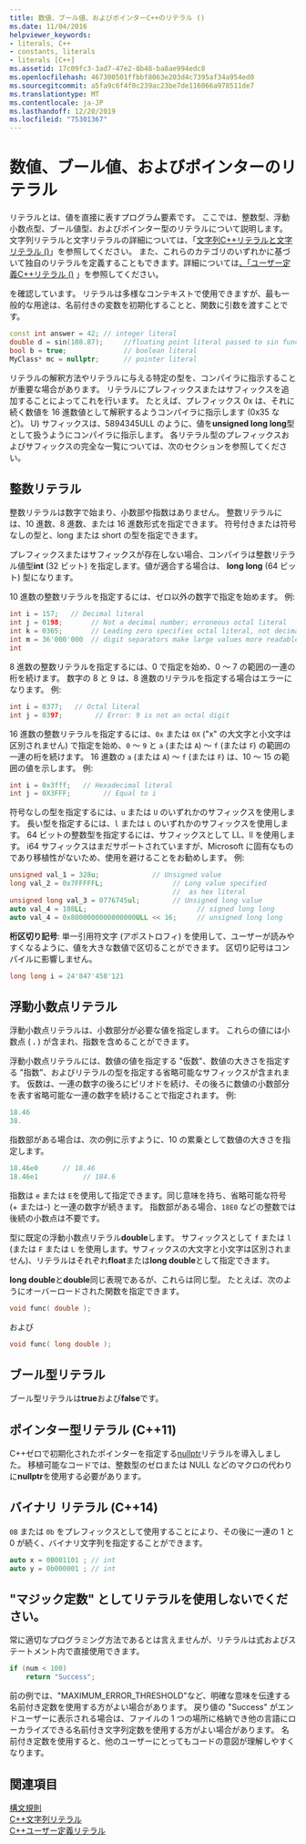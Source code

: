 ```yaml
---
title: 数値、ブール値、およびポインターC++のリテラル ()
ms.date: 11/04/2016
helpviewer_keywords:
- literals, C++
- constants, literals
- literals [C++]
ms.assetid: 17c09fc3-3ad7-47e2-8b48-ba8ae994edc8
ms.openlocfilehash: 467300501ffbbf8063e203d4c7395af34a954ed0
ms.sourcegitcommit: a5fa9c6f4f0c239ac23be7de116066a978511de7
ms.translationtype: MT
ms.contentlocale: ja-JP
ms.lasthandoff: 12/20/2019
ms.locfileid: "75301367"
---
```

# <a name="numeric-boolean-and-pointer-literals"></a>数値、ブール値、およびポインターのリテラル

リテラルとは、値を直接に表すプログラム要素です。 ここでは、整数型、浮動小数点型、ブール値型、およびポインター型のリテラルについて説明します。 文字列リテラルと文字リテラルの詳細については、「[文字列C++リテラルと文字リテラル ()](../cpp/string-and-character-literals-cpp.md)」を参照してください。 また、これらのカテゴリのいずれかに基づいて独自のリテラルを定義することもできます。詳細については[、「ユーザー定義C++リテラル ()](../cpp/user-defined-literals-cpp.md) 」を参照してください。

を確認しています。 リテラルは多様なコンテキストで使用できますが、最も一般的な用途は、名前付きの変数を初期化することと、関数に引数を渡すことです。

```cpp
const int answer = 42; // integer literal
double d = sin(108.87);     //floating point literal passed to sin function
bool b = true;              // boolean literal
MyClass* mc = nullptr;      // pointer literal
```

リテラルの解釈方法やリテラルに与える特定の型を、コンパイラに指示することが重要な場合があります。 リテラルにプレフィックスまたはサフィックスを追加することによってこれを行います。 たとえば、プレフィックス 0x は、それに続く数値を 16 進数値として解釈するようコンパイラに指示します (0x35 など)。 U) サフィックスは、5894345ULL のように、値を**unsigned long long**型として扱うようにコンパイラに指示します。 各リテラル型のプレフィックスおよびサフィックスの完全な一覧については、次のセクションを参照してください。

## <a name="integer-literals"></a>整数リテラル

整数リテラルは数字で始まり、小数部や指数はありません。 整数リテラルには、10 進数、8 進数、または 16 進数形式を指定できます。 符号付きまたは符号なしの型と、long または short の型を指定できます。

プレフィックスまたはサフィックスが存在しない場合、コンパイラは整数リテラル値型**int** (32 ビット) を指定します。値が適合する場合は、 **long long** (64 ビット) 型になります。

10 進数の整数リテラルを指定するには、ゼロ以外の数字で指定を始めます。 例:

```cpp
int i = 157;   // Decimal literal
int j = 0198;       // Not a decimal number; erroneous octal literal
int k = 0365;       // Leading zero specifies octal literal, not decimal
int m = 36'000'000  // digit separators make large values more readable
int
```

8 進数の整数リテラルを指定するには、0 で指定を始め、0 ～ 7 の範囲の一連の桁を続けます。 数字の 8 と 9 は、8 進数のリテラルを指定する場合はエラーになります。 例:

```cpp
int i = 0377;   // Octal literal
int j = 0397;        // Error: 9 is not an octal digit
```

16 進数の整数リテラルを指定するには、`0x` または `0X` ("x" の大文字と小文字は区別されません) で指定を始め、`0` ～ `9` と `a` (または `A`) ～ `f` (または `F`) の範囲の一連の桁を続けます。 16 進数の `a` (または `A`) ～ `f` (または `F`) は、10 ～ 15 の範囲の値を示します。 例:

```cpp
int i = 0x3fff;   // Hexadecimal literal
int j = 0X3FFF;        // Equal to i
```

符号なしの型を指定するには、`u` または `U` のいずれかのサフィックスを使用します。 長い型を指定するには、`l` または `L` のいずれかのサフィックスを使用します。 64 ビットの整数型を指定するには、サフィックスとして LL、ll を使用します。 i64 サフィックスはまだサポートされていますが、Microsoft に固有なものであり移植性がないため、使用を避けることをお勧めします。 例:

```cpp
unsigned val_1 = 328u;             // Unsigned value
long val_2 = 0x7FFFFFL;                 // Long value specified
                                        //  as hex literal
unsigned long val_3 = 0776745ul;        // Unsigned long value
auto val_4 = 108LL;                           // signed long long
auto val_4 = 0x8000000000000000ULL << 16;     // unsigned long long
```

**桁区切り記号**: 単一引用符文字 (アポストロフィ) を使用して、ユーザーが読みやすくなるように、値を大きな数値で区切ることができます。 区切り記号はコンパイルに影響しません。

```cpp
long long i = 24'847'458'121
```

## <a name="floating-point-literals"></a>浮動小数点リテラル

浮動小数点リテラルは、小数部分が必要な値を指定します。 これらの値には小数点 ( **.** ) が含まれ、指数を含めることができます。

浮動小数点リテラルには、数値の値を指定する "仮数"、数値の大きさを指定する "指数"、およびリテラルの型を指定する省略可能なサフィックスが含まれます。 仮数は、一連の数字の後ろにピリオドを続け、その後ろに数値の小数部分を表す省略可能な一連の数字を続けることで指定されます。 例:

```cpp
18.46
38.
```

指数部がある場合は、次の例に示すように、10 の累乗として数値の大きさを指定します。

```cpp
18.46e0      // 18.46
18.46e1           // 184.6
```

指数は `e` または `E`を使用して指定できます。同じ意味を持ち、省略可能な符号 (+ または-) と一連の数字が続きます。  指数部がある場合、`18E0` などの整数では後続の小数点は不要です。

型に既定の浮動小数点リテラル**double**します。 サフィックスとして `f` または `l` (または `F` または `L` を使用します。サフィックスの大文字と小文字は区別されません)、リテラルはそれぞれ**float**または**long double**として指定できます。

**long double**と**double**同じ表現であるが、これらは同じ型。 たとえば、次のようにオーバーロードされた関数を指定できます。

```cpp
void func( double );
```

および

```cpp
void func( long double );
```

## <a name="boolean-literals"></a>ブール型リテラル

ブール型リテラルは**true**および**false**です。

## <a name="pointer-literal-c11"></a>ポインター型リテラル (C++11)

C++ゼロで初期化されたポインターを指定する[nullptr](../cpp/nullptr.md)リテラルを導入しました。 移植可能なコードでは、整数型のゼロまたは NULL などのマクロの代わりに**nullptr**を使用する必要があります。

## <a name="binary-literals-c14"></a>バイナリ リテラル (C++14)

`0B` または `0b` をプレフィックスとして使用することにより、その後に一連の 1 と 0 が続く、バイナリ文字列を指定することができます。

```cpp
auto x = 0B001101 ; // int
auto y = 0b000001 ; // int
```

## <a name="avoid-using-literals-as-magic-constants"></a>"マジック定数" としてリテラルを使用しないでください。

常に適切なプログラミング方法であるとは言えませんが、リテラルは式およびステートメント内で直接使用できます。

```cpp
if (num < 100)
    return "Success";
```

前の例では、"MAXIMUM_ERROR_THRESHOLD"など、明確な意味を伝達する名前付き定数を使用する方がよい場合があります。 戻り値の "Success" がエンドユーザーに表示される場合は、ファイルの 1 つの場所に格納でき他の言語にローカライズできる名前付き文字列定数を使用する方がよい場合があります。 名前付き定数を使用すると、他のユーザーにとってもコードの意図が理解しやすくなります。

## <a name="see-also"></a>関連項目

[構文規則](../cpp/lexical-conventions.md)<br/>
[C++文字列リテラル](../cpp/string-and-character-literals-cpp.md)<br/>
[C++ユーザー定義リテラル](../cpp/user-defined-literals-cpp.md)